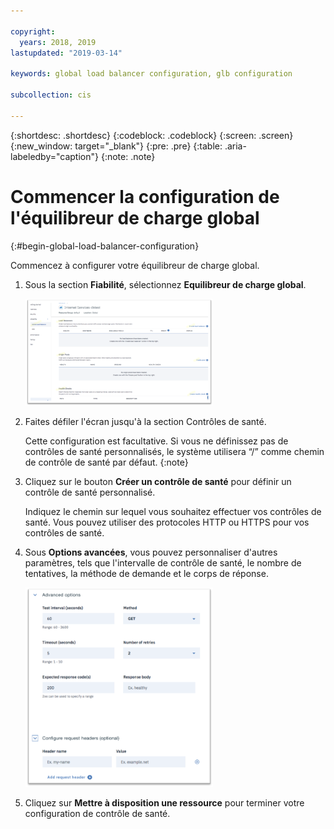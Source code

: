 ```yaml
---

copyright:
  years: 2018, 2019
lastupdated: "2019-03-14"

keywords: global load balancer configuration, glb configuration

subcollection: cis

---
```


{:shortdesc: .shortdesc}
{:codeblock: .codeblock}
{:screen: .screen}
{:new_window: target="_blank"}
{:pre: .pre}
{:table: .aria-labeledby="caption"}
{:note: .note}

# Commencer la configuration de l'équilibreur de charge global
{:#begin-global-load-balancer-configuration}

Commencez à configurer votre équilibreur de charge global.

1. Sous la section **Fiabilité**, sélectionnez **Equilibreur de charge global**. 
    
    <img src="images/reliability6.png" alt="dessin" style="width: 300px;"/>

2. Faites défiler l'écran jusqu'à la section Contrôles de santé.  

   Cette configuration est facultative. Si vous ne définissez pas de contrôles de santé personnalisés, le système utilisera “/” comme chemin de contrôle de santé par défaut.
{:note}

3. Cliquez sur le bouton **Créer un contrôle de santé** pour définir un contrôle de santé personnalisé.    

   Indiquez le chemin sur lequel vous souhaitez effectuer vos contrôles de santé. Vous pouvez utiliser des protocoles HTTP ou HTTPS pour vos contrôles de santé.  
   
4. Sous **Options avancées**, vous pouvez personnaliser d'autres paramètres, tels que l'intervalle de contrôle de santé, le nombre de tentatives, la méthode de demande et le corps de réponse.  
   
   <img src="images/reliability7.png" alt="dessin" style="width: 300px;"/>
   
5. Cliquez sur **Mettre à disposition une ressource** pour terminer votre configuration de contrôle de santé.  
